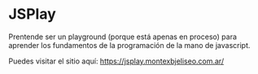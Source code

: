 # JSPlay

Prentende ser un playground (porque está apenas en proceso) para aprender los fundamentos de la programación de la mano de javascript.

Puedes visitar el sitio aquí: https://jsplay.montexbjeliseo.com.ar/